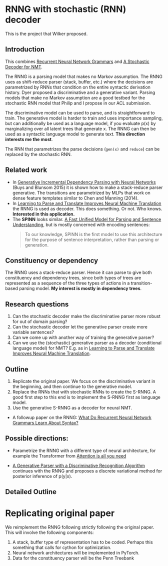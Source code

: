 
# RNNG with stochastic (RNN) decoder

This is the project that Wilker proposed.

## Introduction
This combines [Recurrent Neural Network Grammars](https://arxiv.org/abs/1602.07776) and [A Stochastic Decoder for NMT](https://arxiv.org/abs/1602.07776).

The RNNG is a parsing model that makes no Markov assumption. The RNNG uses as shift-reduce parser (stack, buffer, etc.) where the decisions are parametrized by RNNs that condition on the entire syntactic derivation history. Dyer proposed a discriminative and a generative variant. Parsing models that make no Markov assumption are a good testbed for the stochastic RNN model that Philip and I propose in our ACL submission.

The discriminative model can be used to parse, and is straightforward to train. The generative model is harder to train and uses importance sampling, but can additionally be used as a language model, if you evaluate p(x) by marginalizing over all latent trees that generate x. The RNNG can then be used as a syntactic language model to generate text. **This direction interests me the most**.

The RNN that parametrizes the parse decisions (`gen(x)` and `reduce`) can be replaced by the stochastic RNN.





## Related work

* In [Generative Incremental Dependency Parsing with Neural Networks](http://www.aclweb.org/anthology/P15-2142) (Buys and Blunsom 2015) it is shown how to make a stack-reduce parser generative. The transitions are parametrized by MLPs that work on dense feature templates similar to Chen and Manning (2014).
* In [Learning to Parse and Translate Improves Neural Machine Translation](https://arxiv.org/pdf/1702.03525.pdf) the RNNG is used as decoder. This does something. Or not. Who knows. **Interested in this application.**
* The **SPINN** looks similar. [A Fast Unified Model for Parsing and Sentence Understanding](http://www.foldl.me/uploads/papers/acl2016.pdf), but is mostly concerned with encoding sentences:
  > To our knowledge, SPINN is the first model to use this architecture for the purpose of sentence interpretation, rather than parsing or generation.

## Constituency or dependency

The RNNG uses a stack-reduce parser. Hence it can parse to give both constituency and dependency trees, since both types of trees are
represented as a sequence of the three types of actions in a transition-based parsing model. **My interest is mostly in dependency trees**.

## Research questions

1. Can the stochastic decoder make the discriminative parser more robust for out of domain parsing?
2. Can the stochastic decoder let the generative parser create more variable sentences?
3. Can we come up with another way of training the generative parser?
4. Can we use the (stochastic) generative parser as a decoder (conditional language model) for NMT? E.g. as in [Learning to Parse and Translate Improves Neural Machine Translation](https://arxiv.org/pdf/1702.03525.pdf).

## Outline

1. Replicate the original paper. We focus on the discriminative variant in the beginning, and then continue to the generative model.
2. Replace the RNNs that with stochastic RNNs to create the S-RNNG. A good first step to this end is to implement the S-RNNG first as language model.
3. Use the generative S-RNNG as a decoder for neural NMT.


* A followup paper on the RNNG: [What Do Recurrent Neural Network Grammars Learn About Syntax?](https://arxiv.org/pdf/1611.05774.pdf)


## Possible directions:

* Parametrize the RNNG with a different type of neural architecture, for example the Transformer from [Attention is all you need](https://arxiv.org/pdf/1706.03762.pdf)

* [A Generative Parser with a Discriminative Recognition Algorithm](https://arxiv.org/pdf/1708.00415.pdf) continues with the RNNG and proposes a discrete variational method for posterior inference of p(y|x).





## Detailed Outline

# Replicating original paper

We reimplement the RNNG following strictly following the original paper. This will involve the following components:

1. A stack, buffer type of representation has to be coded. Perhaps this something that calls for cython for optimization.
2. Neural network architectures will be implemented in PyTorch.
3. Data for the constituency parser will be the Penn Treebank
